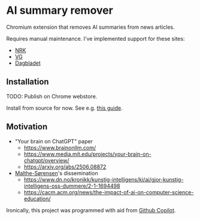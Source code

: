 # AI summary remover

Chromium extension that removes AI summaries from news articles.

Requires manual maintenance. I've implemented support for these sites:

- [NRK](https://nrk.no)
- [VG](https://vg.no)
- [Dagbladet](https://dagbladet.no)

## Installation

TODO: Publish on Chrome webstore.

Install from source for now. See e.g. [this guide](https://dev.to/ben/how-to-install-chrome-extensions-manually-from-github-1612).

## Motivation

- "Your brain on ChatGPT" paper
  - https://www.brainonllm.com/
  - https://www.media.mit.edu/projects/your-brain-on-chatgpt/overview/
  - https://arxiv.org/abs/2506.08872
- [Malthe-Sørensen](https://www.mn.uio.no/fysikk/personer/vit/malthe/)'s
  dissemination
  - https://www.dn.no/kronikk/kunstig-intelligens/ki/ai/gjor-kunstig-intelligens-oss-dummere/2-1-1694498
  - https://cacm.acm.org/news/the-impact-of-ai-on-computer-science-education/

Ironically, this project was programmed with aid from [Github
Copilot](https://github.com/features/copilot).
